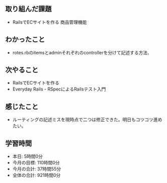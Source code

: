 ## 取り組んだ課題
- RailsでECサイトを作る 商品管理機能
## わかったこと
- rotes.rbのitemsとadminそれぞれのcontrollerを分けて記述する方法、
## 次やること
- RailsでECサイトを作る
- Everyday Rails - RSpecによるRailsテスト入門
## 感じたこと
- ルーティングの記述ミスを現時点で二つは修正できた。明日もコツコツ進めたい。
## 学習時間
- 本日: 5時間0分
- 今月の目標: 110時間0分
- 今月の合計: 37時間55分
- 全体の合計: 921時間0分
